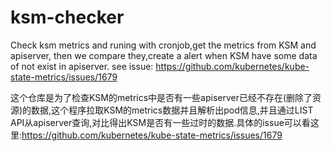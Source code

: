 # ksm-checker
Check ksm metrics and runing with cronjob,get the metrics from KSM and apiserver, then we compare they,create a alert when KSM have some data of not exist in apiserver. see issue: https://github.com/kubernetes/kube-state-metrics/issues/1679

这个仓库是为了检查KSM的metrics中是否有一些apiserver已经不存在(删除了资源)的数据,这个程序拉取KSM的metrics数据并且解析出pod信息,并且通过LIST API从apiserver查询,对比得出KSM是否有一些过时的数据.具体的issue可以看这里:https://github.com/kubernetes/kube-state-metrics/issues/1679

